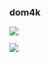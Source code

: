 ### dom4k

![](https://d0m-4k.github.io/static/git_static_langs.svg)

![](https://img.shields.io/badge/telegram-%40dom4k-blue?style=social&logo=telegram&logoColor=%2326A5E4)
